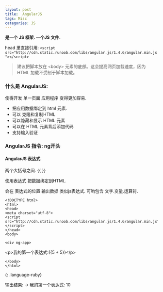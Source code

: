 ```yaml
---
layout: post
title:  AngularJS
tags: Misc
categories: JS
---
```



**是一个 JS 框架. 一个JS 文件.**

head 里直接引用:
`<script src="http://cdn.static.runoob.com/libs/angular.js/1.4.6/angular.min.js"></script>`

> 建议把脚本放在 \<body\> 元素的底部。这会提高网页加载速度，因为 HTML 加载不受制于脚本加载。



### 什么是 AngularJS:
使得开发 单一页面 应用程序 变得更加容易.

- 把应用数据绑定到 html 元素.
- 可以 克隆和复制HTML
- 可以隐藏和显示 HTML 元素
- 可以在 HTML 元素背后添加代码
- 支持输入验证


### AngularJS 指令: ng开头




#### AngularJS 表达式  
两个大括号之间. \{\{ \}\}

使用表达式 把数据绑定到HTML.

会在 表达式的位置 输出数据
类似js表达式.
可哟包含 文字.变量.运算符.




	<!DOCTYPE html>
	<html>
	<head>
	<meta charset="utf-8">
	<script src="http://cdn.static.runoob.com/libs/angular.js/1.4.6/angular.min.js"></script> 
	</head>
	<body>
	
	<div ng-app>
\<p\>我的第一个表达式:\{\{5 + 5\}\}\</p\>
	</div>
	
	</body>
	</html>
{: .language-ruby} 

输出结果:  → 我的第一个表达式: 10



